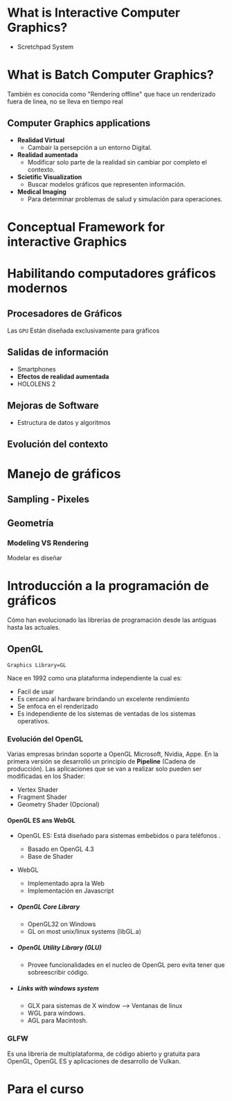 # What is Interactive Computer Graphics?
- Scretchpad System
# What is Batch Computer Graphics?
También es conocida como "Rendering offline" que hace un renderizado fuera de linea, no se lleva en tiempo real
## Computer Graphics applications
- **Realidad Virtual**
	-  Cambair la persepción a un entorno Digital.
- **Realidad aumentada**
	- Modificar solo parte de la realidad sin cambiar por completo el contexto.
- **Scietific Visualization**
	- Buscar modelos gráficos que representen información.
- **Medical Imaging**
	- Para determinar problemas de salud y simulación para operaciones.
# Conceptual Framework for interactive Graphics

# Habilitando computadores gráficos modernos
## Procesadores de Gráficos
Las `GPU` Están diseñada exclusivamente para gráficos
## Salidas de información
- Smartphones
- **Efectos de realidad aumentada**
- HOLOLENS 2
## Mejoras de Software
- Estructura de datos y algoritmos
## Evolución del contexto
# Manejo de gráficos
## Sampling - Pixeles

## Geometría
### Modeling VS Rendering
Modelar es diseñar 

# Introducción a la programación de gráficos
Cómo han evolucionado las librerías de programación desde las antiguas hasta las actuales.
## OpenGL
	Graphics Library=GL
Nace en 1992 como una plataforma independiente la cual es:
- Facil de usar
- Es cercano al hardware brindando un excelente rendimiento
- Se enfoca en el renderizado
- Es independiente de los sistemas de ventadas de los sistemas operativos.
### Evolución del OpenGL
Varias empresas brindan soporte a OpenGL Microsoft, Nvidia, Appe.
En la primera versión se desarrolló un principio de **Pipeline** (Cadena de producción).
Las aplicaciones que se van a realizar solo pueden ser modificadas en los Shader:
- Vertex Shader
- Fragment Shader
- Geometry Shader (Opcional)
#### OpenGL ES ans WebGL
- OpenGL ES: Está diseñado para sistemas embebidos o para teléfonos .
	- Basado en OpenGL 4.3
	- Base de Shader
- WebGL
	- Implementado apra la Web
	- Implementación en Javascript

- ##### OpenGL Core Library
	- OpenGL32 on Windows
	- GL on most unix/linux systems (libGL.a)
- ##### OpenGL Utility Library (GLU)
	- Provee funcionalidades en el nucleo de OpenGL pero evita tener que sobreescribir código.
- ##### Links with windows system
	- GLX para sistemas de X window --> Ventanas de linux
	- WGL para windows.
	- AGL para Macintosh.

### GLFW
Es una librería de multiplataforma, de código abierto y gratuita para OpenGL, OpenGL ES y aplicaciones de desarrollo de Vulkan.
# Para el curso
